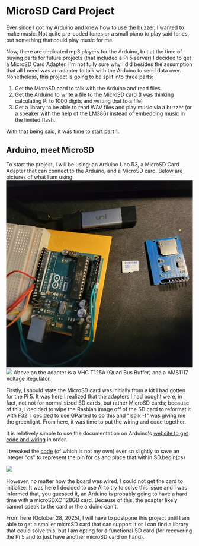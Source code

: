 # MicroSD Card Project

Ever since I got my Arduino and knew how to use the buzzer, I wanted to make music. Not quite pre-coded tones or a small piano to play said tones, but something that could play music for me.

Now, there are dedicated mp3 players for the Arduino, but at the time of buying parts for future projects (that included a Pi 5 server) I decided to get a MicroSD Card Adapter. I'm not fully sure why I did besides the assumption that all I need was an adapter to talk with the Arduino to send data over. Nonetheless, this project is going to be split into three parts:
1. Get the MicroSD card to talk with the Arduino and read files.
2. Get the Arduino to write a file to the MicroSD card (I was thinking calculating Pi to 1000 digits and writing that to a file)
3. Get a library to be able to read WAV files and play music via a buzzer (or a speaker with the help of the LM386) instead of embedding music in the limited flash.

With that being said, it was time to start part 1.

## Arduino, meet MicroSD

To start the project, I will be using: an Arduino Uno R3, a MicroSD Card Adapter that can connect to the Arduino, and a MicroSD card.
Below are pictures of what I am using.
![](/images/20251028_181016.jpg) ![](/images/20251028_181113.jpg)
Above on the adapter is a VHC T125A (Quad Bus Buffer) and a AMS1117 Voltage Regulator.

Firstly, I should state the MicroSD card was initially from a kit I had gotten for the Pi 5. It was here I realized that the adapters I had bought were, in fact, not not for normal sized SD cards, but rather MicroSD cards; because of this, I decided to wipe the Rasbian image off of the SD card to reformat it with F32. I decided to use GParted to do this and "lsblk -f" was giving me the greenlight. From here, it was time to put the wiring and code together. 

It is relatively simple to use the documentation on Arduino's [website to get code and wiring](https://docs.arduino.cc/learn/programming/sd-guide/) in order.

I tweaked the [code](ArduinoSDCardCode1.ino) (of which is not my own) ever so slightly to save an integer "cs" to represent the pin for cs and place that within SD.begin(cs)

![](/images/20251028_181339.jpg)

However, no matter how the board was wired, I could not get the card to initialize. It was here I decided to use AI to try to solve this issue and I was informed that, you guessed it, an Arduino is probably going to have a hard time with a microSDXC 128GB card. Because of this, the adapter likely cannot speak to the card or the arduino can't.

From here (October 28, 2025), I will have to postpone this project until I am able to get a smaller microSD card that can support it or I can find a library that could solve this, but I am opting for a functional SD card (for recovering the Pi 5 and to just have another microSD card on hand).

